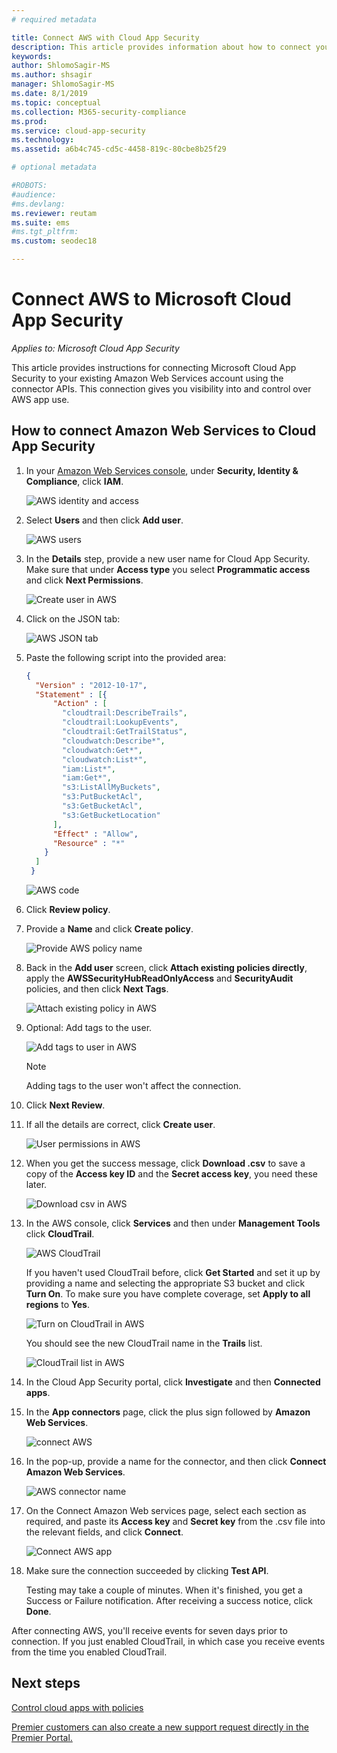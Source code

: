 ```yaml
---
# required metadata

title: Connect AWS with Cloud App Security
description: This article provides information about how to connect your AWS app to Cloud App Security using the API connector for visibility and control over use.
keywords:
author: ShlomoSagir-MS
ms.author: shsagir
manager: ShlomoSagir-MS
ms.date: 8/1/2019
ms.topic: conceptual
ms.collection: M365-security-compliance
ms.prod:
ms.service: cloud-app-security
ms.technology:
ms.assetid: a6b4c745-cd5c-4458-819c-80cbe8b25f29

# optional metadata

#ROBOTS:
#audience:
#ms.devlang:
ms.reviewer: reutam
ms.suite: ems
#ms.tgt_pltfrm:
ms.custom: seodec18

---
```

# Connect AWS to Microsoft Cloud App Security

*Applies to: Microsoft Cloud App Security*

This article provides instructions for connecting Microsoft Cloud App Security to your existing Amazon Web Services account using the connector APIs. This connection gives you visibility into and control over AWS app use.

## How to connect Amazon Web Services to Cloud App Security  

1. In your [Amazon Web Services console](https://console.aws.amazon.com/), under **Security, Identity & Compliance**, click **IAM**.  

    ![AWS identity and access](media/aws-identity-and-access.png "AWS identity and access")

1. Select **Users** and then click **Add user**.

    ![AWS users](media/aws-users.png "AWS users")

1. In the **Details** step, provide a new user name for Cloud App Security. Make sure that under **Access type** you select **Programmatic access** and click **Next Permissions**.  

     ![Create user in AWS](media/aws-create-user.png "Create user in AWS")

1. Click on the JSON tab:

     ![AWS JSON tab](media/aws-json.png "AWS JSON tab")

1. Paste the following script into the provided area:

    ```json
    {  
      "Version" : "2012-10-17",  
      "Statement" : [{  
          "Action" : [  
            "cloudtrail:DescribeTrails",  
            "cloudtrail:LookupEvents",  
            "cloudtrail:GetTrailStatus",  
            "cloudwatch:Describe*",  
            "cloudwatch:Get*",  
            "cloudwatch:List*",  
            "iam:List*",  
            "iam:Get*",
            "s3:ListAllMyBuckets",
            "s3:PutBucketAcl",
            "s3:GetBucketAcl",
            "s3:GetBucketLocation"
          ],  
          "Effect" : "Allow",  
          "Resource" : "*"  
        }  
      ]  
     }  
    ```

     ![AWS code](media/aws-code.png "AWS code")

1. Click **Review policy**.

1. Provide a **Name** and click **Create policy**.

     ![Provide AWS policy name](media/aws-create-policy.png "Provide AWS policy name")

1. Back in the **Add user** screen, click **Attach existing policies directly**, apply the **AWSSecurityHubReadOnlyAccess** and **SecurityAudit** policies, and then click **Next Tags**.

   ![Attach existing policy in AWS](media/aws-attach-policy.png "Attach existing policy in AWS")

1. Optional: Add tags to the user.

    ![Add tags to user in AWS](media/aws-add-tags.png)
    > [!NOTE]
    > Adding tags to the user won't affect the connection.

1. Click **Next Review**.

1. If all the details are correct, click **Create user**.

    ![User permissions in AWS](media/aws-user-permissions.png "Review user permissions in AWS")

1. When you get the success message, click **Download .csv** to save a copy of the **Access key ID** and the **Secret access key**, you need these later.

    ![Download csv in AWS](media/aws-download-csv.png "Download csv in AWS")
  
1. In the AWS console, click **Services** and then under **Management Tools** click **CloudTrail**.

     ![AWS CloudTrail](media/aws-cloudtrail.png "AWS CloudTrail")  

    If you haven't used CloudTrail before, click **Get Started** and set it up by providing a name and selecting the appropriate S3 bucket and click **Turn On**. To make sure you have complete coverage, set **Apply to all regions** to **Yes**.

    ![Turn on CloudTrail in AWS](media/aws-turnon-cloudtrail.png "Turn on CloudTrail in AWS")

    You should see the new CloudTrail name in the **Trails** list.

      ![CloudTrail list in AWS](media/aws-cloudtrail-list.png "CloudTrail list in AWS")

1. In the Cloud App Security portal, click **Investigate** and then **Connected apps**.  

1. In the **App connectors** page, click the plus sign followed by **Amazon Web Services**.

     ![connect AWS](media/connect-aws.png "connect AWS")

1. In the pop-up, provide a name for the connector, and then click **Connect Amazon Web Services**.

    ![AWS connector name](media/aws-connect-name.png)

1. On the Connect Amazon Web services page, select each section as required, and paste its **Access key** and **Secret key** from the .csv file into the relevant fields, and click **Connect**.

   ![Connect AWS app](media/aws-connect-app.png "Connect AWS app")

1. Make sure the connection succeeded by clicking **Test API**.  

     Testing may take a couple of minutes. When it's finished, you get a Success or Failure notification. After receiving a success notice, click **Done**.

After connecting AWS, you'll receive events for seven days prior to connection. If you just enabled CloudTrail, in which case you receive events from the time you enabled CloudTrail.
  
## Next steps

[Control cloud apps with policies](control-cloud-apps-with-policies.md)

[Premier customers can also create a new support request directly in the Premier Portal.](https://premier.microsoft.com/)